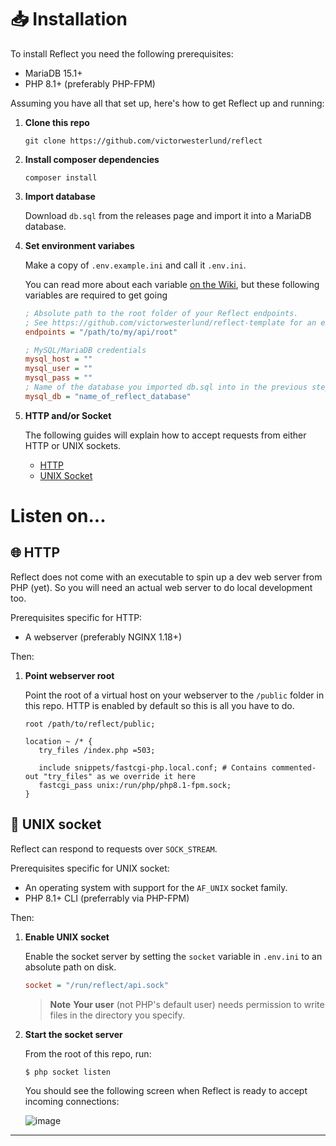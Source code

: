 # 📥 Installation

To install Reflect you need the following prerequisites:

* MariaDB 15.1+
* PHP 8.1+ (preferably PHP-FPM)
   
Assuming you have all that set up, here's how to get Reflect up and running:

1. **Clone this repo**

   ```
   git clone https://github.com/victorwesterlund/reflect
   ``` 

2. **Install composer dependencies**

   ```
   composer install
   ```
   
3. **Import database**

   Download `db.sql` from the releases page and import it into a MariaDB database.
   
4. **Set environment variabes**
   
   Make a copy of `.env.example.ini` and call it `.env.ini`.
   
   You can read more about each variable [on the Wiki](#TODO), but these following variables are required to get going
   
   ```ini
   ; Absolute path to the root folder of your Reflect endpoints.
   ; See https://github.com/victorwesterlund/reflect-template for an example
   endpoints = "/path/to/my/api/root"
   
   ; MySQL/MariaDB credentials
   mysql_host = ""
   mysql_user = ""
   mysql_pass = ""
   ; Name of the database you imported db.sql into in the previous step
   mysql_db = "name_of_reflect_database"
   ```
   
5. **HTTP and/or Socket**

   The following guides will explain how to accept requests from either HTTP or UNIX sockets.
   - [HTTP](#http)
   - [UNIX Socket](#unix-socket)
   
# Listen on...
   
## 🌐 HTTP

Reflect does not come with an executable to spin up a dev web server from PHP (yet). So you will need an actual web server to do local development too.

Prerequisites specific for HTTP:
* A webserver (preferably NGINX 1.18+)

Then:
   
1. **Point webserver root**

   Point the root of a virtual host on your webserver to the `/public` folder in this repo. HTTP is enabled by default so this is all you have to do.
  
   ```nginx
   root /path/to/reflect/public;
 
   location ~ /* {
      try_files /index.php =503;
 
      include snippets/fastcgi-php.local.conf; # Contains commented-out "try_files" as we override it here
      fastcgi_pass unix:/run/php/php8.1-fpm.sock;
   } 
   ```

## 🐧 UNIX socket

Reflect can respond to requests over `SOCK_STREAM`.

Prerequisites specific for UNIX socket:

* An operating system with support for the `AF_UNIX` socket family.
* PHP 8.1+ CLI (preferrably via PHP-FPM)

Then:

1. **Enable UNIX socket**

   Enable the socket server by setting the `socket` variable in `.env.ini` to an absolute path on disk.
   
   ```ini
   socket = "/run/reflect/api.sock"
   ```
   
   > **Note** **Your user** (not PHP's default user) needs permission to write files in the directory you specify.
   
2. **Start the socket server**

   From the root of this repo, run:
   ```
   $ php socket listen
   ```

   You should see the following screen when Reflect is ready to accept incoming connections:
   
   ![image](https://github.com/VictorWesterlund/reflect/assets/35688133/d74416ee-5d4c-443b-8db3-242614249fca)

---

